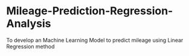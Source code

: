 # Mileage-Prediction-Regression-Analysis
To develop an Machine Learning Model to predict mileage using Linear Regression method
